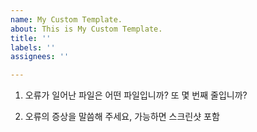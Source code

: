 ```yaml
---
name: My Custom Template.
about: This is My Custom Template.
title: ''
labels: ''
assignees: ''

---
```


1. 오류가 일어난 파일은 어떤 파일입니까? 또 몇 번째 줄입니까?

2. 오류의 증상을 말씀해 주세요, 가능하면 스크린샷 포함
